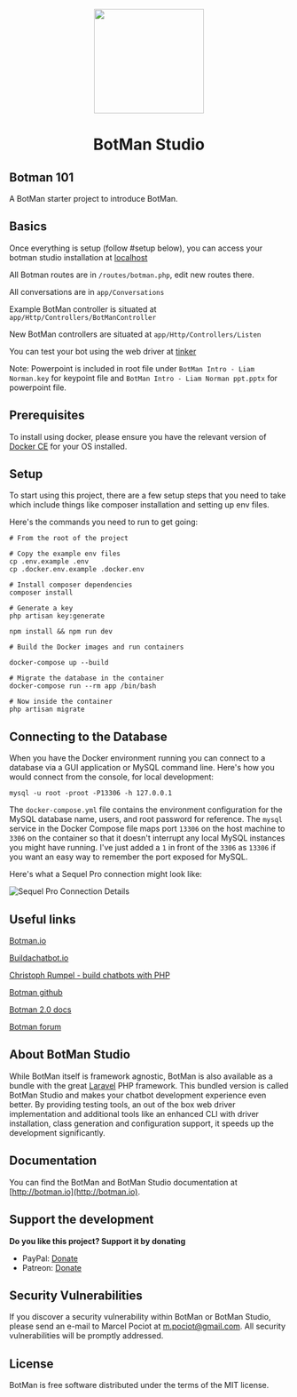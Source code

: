 <p align="center"><img height="188" width="198" src="https://botman.io/img/botman.png"></p>
<h1 align="center">BotMan Studio</h1>

## Botman 101 

A BotMan starter project to introduce BotMan.

## Basics

Once everything is setup (follow #setup below), you can access your botman studio installation at [localhost](http://127.0.0.1:8080)

All Botman routes are in `/routes/botman.php`, edit new routes there.

All conversations are in `app/Conversations`

Example BotMan controller is situated at `app/Http/Controllers/BotManController`

New BotMan controllers are situated at `app/Http/Controllers/Listen`

You can test your bot using the web driver at [tinker](http://127.0.0.1:8080/botman/tinker)

Note: Powerpoint is included in root file under `BotMan Intro - Liam Norman.key` for keypoint file and 
`BotMan Intro - Liam Norman ppt.pptx` for powerpoint file.

## Prerequisites

To install using docker, please ensure you have the relevant version of [Docker CE](https://docs.docker.com/install/) for your OS installed.

## Setup

To start using this project, there are a few setup steps that you need to take which include things like composer installation and setting up env files.

Here's the commands you need to run to get going:

```
# From the root of the project

# Copy the example env files
cp .env.example .env
cp .docker.env.example .docker.env

# Install composer dependencies
composer install

# Generate a key
php artisan key:generate

npm install && npm run dev

# Build the Docker images and run containers 

docker-compose up --build 

# Migrate the database in the container
docker-compose run --rm app /bin/bash

# Now inside the container
php artisan migrate
```

## Connecting to the Database

When you have the Docker environment running you can connect to a database via a GUI application or MySQL command line. Here's how you would connect from the console, for local development:

```
mysql -u root -proot -P13306 -h 127.0.0.1
```

The `docker-compose.yml` file contains the environment configuration for the MySQL database name, users, and root password for reference. The `mysql` service in the Docker Compose file maps port `13306` on the host machine to `3306` on the container so that it doesn't interrupt any local MySQL instances you might have running. I've just added a `1` in front of the `3306` as `13306` if you want an easy way to remember the port exposed for MySQL.

Here's what a Sequel Pro connection might look like:

![Sequel Pro Connection Details](resources/doc/images/sequel-pro-connection.png)

## Useful links

[Botman.io](https://botman.io/)

[Buildachatbot.io](https://buildachatbot.io/)

[Christoph Rumpel - build chatbots with PHP](https://christoph-rumpel.com/build-chatbots-with-php)

[Botman github](https://github.com/botman/botman)

[Botman 2.0 docs](https://botman.io/2.0/installation)

[Botman forum](https://botman.io/forum/)

## About BotMan Studio

While BotMan itself is framework agnostic, BotMan is also available as a bundle with the great [Laravel](https://laravel.com) PHP framework. This bundled version is called BotMan Studio and makes your chatbot development experience even better. By providing testing tools, an out of the box web driver implementation and additional tools like an enhanced CLI with driver installation, class generation and configuration support, it speeds up the development significantly.

## Documentation

You can find the BotMan and BotMan Studio documentation at [http://botman.io](http://botman.io).

## Support the development
**Do you like this project? Support it by donating**

- PayPal: [Donate](https://www.paypal.com/cgi-bin/webscr?cmd=_donations&business=m%2epociot%40googlemail%2ecom&lc=CY&item_name=BotMan&no_note=0&currency_code=EUR&bn=PP%2dDonationsBF%3abtn_donateCC_LG%2egif%3aNonHostedGuest)
- Patreon: [Donate](https://www.patreon.com/botman)

## Security Vulnerabilities

If you discover a security vulnerability within BotMan or BotMan Studio, please send an e-mail to Marcel Pociot at m.pociot@gmail.com. All security vulnerabilities will be promptly addressed.

## License

BotMan is free software distributed under the terms of the MIT license.
